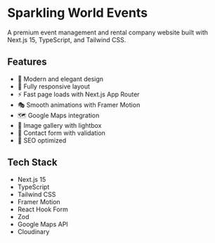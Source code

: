 # Sparkling World Events

A premium event management and rental company website built with Next.js 15, TypeScript, and Tailwind CSS.

## Features

- 🎨 Modern and elegant design
- 📱 Fully responsive layout
- ⚡ Fast page loads with Next.js App Router
- 🎭 Smooth animations with Framer Motion
- 🗺️ Google Maps integration
- 📸 Image gallery with lightbox
- 📝 Contact form with validation
- 🎯 SEO optimized

## Tech Stack

- Next.js 15
- TypeScript
- Tailwind CSS
- Framer Motion
- React Hook Form
- Zod
- Google Maps API
- Cloudinary

